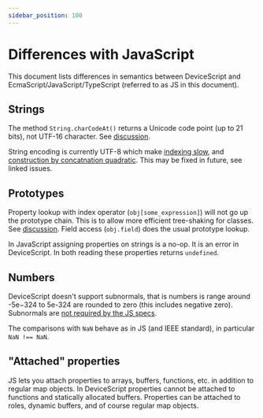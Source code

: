 ```yaml
---
sidebar_position: 100
---
```


# Differences with JavaScript

This document lists differences in semantics between DeviceScript and EcmaScript/JavaScript/TypeScript
(referred to as JS in this document).

## Strings

The method `String.charCodeAt()` returns a Unicode code point (up to 21 bits), not UTF-16 character.
See [discussion](https://github.com/microsoft/devicescript/discussions/34).

String encoding is currently UTF-8 which make [indexing slow](https://github.com/microsoft/devicescript/issues/40),
and [construction by concatnation quadratic](https://github.com/microsoft/devicescript/issues/39).
This may be fixed in future, see linked issues.

## Prototypes

Property lookup with index operator (`obj[some_expression]`) will not go up the prototype chain.
This is to allow more efficient tree-shaking for classes.
See [discussion](https://github.com/microsoft/devicescript/discussions/36).
Field access (`obj.field`) does the usual prototype lookup.

In JavaScript assigning properties on strings is a no-op. It is an error in DeviceScript.
In both reading these properties returns `undefined`.

## Numbers

DeviceScript doesn't support subnormals, that is numbers is range around -5e−324 to 5e-324 are rounded to zero
(this includes negative zero).
Subnormals are [not required by the JS specs](https://developer.mozilla.org/en-US/docs/Web/JavaScript/Reference/Global_Objects/Number/MIN_VALUE).

The comparisons with `NaN` behave as in JS (and IEEE standard), in particular `NaN !== NaN`.

## "Attached" properties

JS lets you attach properties to arrays, buffers, functions, etc. in addition to regular map objects.
In DeviceScript properties cannot be attached to functions and statically allocated buffers.
Properties can be attached to roles, dynamic buffers, and of course regular map objects.

